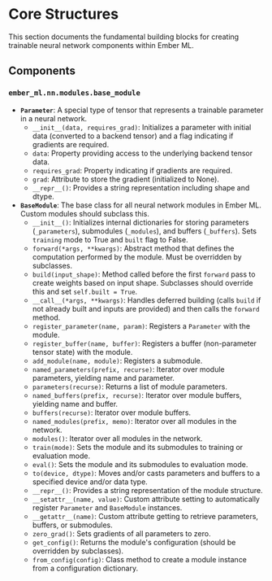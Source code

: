 # Core Structures

This section documents the fundamental building blocks for creating trainable neural network components within Ember ML.

## Components

### `ember_ml.nn.modules.base_module`

*   **`Parameter`**: A special type of tensor that represents a trainable parameter in a neural network.
    *   `__init__(data, requires_grad)`: Initializes a parameter with initial data (converted to a backend tensor) and a flag indicating if gradients are required.
    *   `data`: Property providing access to the underlying backend tensor data.
    *   `requires_grad`: Property indicating if gradients are required.
    *   `grad`: Attribute to store the gradient (initialized to None).
    *   `__repr__()`: Provides a string representation including shape and dtype.
*   **`BaseModule`**: The base class for all neural network modules in Ember ML. Custom modules should subclass this.
    *   `__init__()`: Initializes internal dictionaries for storing parameters (`_parameters`), submodules (`_modules`), and buffers (`_buffers`). Sets `training` mode to True and `built` flag to False.
    *   `forward(*args, **kwargs)`: Abstract method that defines the computation performed by the module. Must be overridden by subclasses.
    *   `build(input_shape)`: Method called before the first `forward` pass to create weights based on input shape. Subclasses should override this and set `self.built = True`.
    *   `__call__(*args, **kwargs)`: Handles deferred building (calls `build` if not already built and inputs are provided) and then calls the `forward` method.
    *   `register_parameter(name, param)`: Registers a `Parameter` with the module.
    *   `register_buffer(name, buffer)`: Registers a buffer (non-parameter tensor state) with the module.
    *   `add_module(name, module)`: Registers a submodule.
    *   `named_parameters(prefix, recurse)`: Iterator over module parameters, yielding name and parameter.
    *   `parameters(recurse)`: Returns a list of module parameters.
    *   `named_buffers(prefix, recurse)`: Iterator over module buffers, yielding name and buffer.
    *   `buffers(recurse)`: Iterator over module buffers.
    *   `named_modules(prefix, memo)`: Iterator over all modules in the network.
    *   `modules()`: Iterator over all modules in the network.
    *   `train(mode)`: Sets the module and its submodules to training or evaluation mode.
    *   `eval()`: Sets the module and its submodules to evaluation mode.
    *   `to(device, dtype)`: Moves and/or casts parameters and buffers to a specified device and/or data type.
    *   `__repr__()`: Provides a string representation of the module structure.
    *   `__setattr__(name, value)`: Custom attribute setting to automatically register `Parameter` and `BaseModule` instances.
    *   `__getattr__(name)`: Custom attribute getting to retrieve parameters, buffers, or submodules.
    *   `zero_grad()`: Sets gradients of all parameters to zero.
    *   `get_config()`: Returns the module's configuration (should be overridden by subclasses).
    *   `from_config(config)`: Class method to create a module instance from a configuration dictionary.